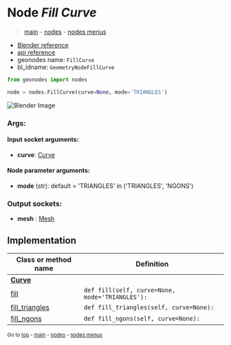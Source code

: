 # Node *Fill Curve*

> [main](../index.md) - [nodes](nodes.md) - [nodes menus](nodes_menus.md)

- [Blender reference](https://docs.blender.org/manual/en/latest/modeling/geometry_nodes/curve/fill_curve.html)
- [api reference](https://docs.blender.org/api/current/bpy.types.GeometryNodeFillCurve.html)
- geonodes name: `FillCurve`
- bl_idname: `GeometryNodeFillCurve`

```python
from geonodes import nodes

node = nodes.FillCurve(curve=None, mode='TRIANGLES')
```

![Blender Image](https://docs.blender.org/manual/en/latest/_images/node-types_GeometryNodeFillCurve.webp)

### Args:

#### Input socket arguments:

- **curve**: [Curve](Curve.md)

#### Node parameter arguments:

- **mode** (str): default = 'TRIANGLES' in ('TRIANGLES', 'NGONS')

### Output sockets:

- **mesh** : [Mesh](Mesh.md)

## Implementation

| Class or method name | Definition |
|----------------------|------------|
| **[Curve](Curve.md)** |
| [fill](Curve.md#fill) | `def fill(self, curve=None, mode='TRIANGLES'):` |
| [fill_triangles](Curve.md#fill_triangles) | `def fill_triangles(self, curve=None):` |
| [fill_ngons](Curve.md#fill_ngons) | `def fill_ngons(self, curve=None):` |

<sub>Go to [top](#node-Fill-Curve) - [main](../index.md) - [nodes](nodes.md) - [nodes menus](nodes_menus.md)</sub>

